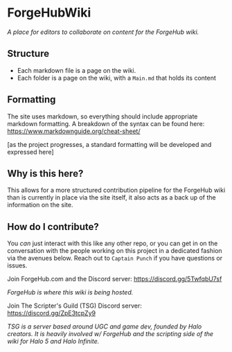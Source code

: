# ForgeHubWiki
*A place for editors to collaborate on content for the ForgeHub wiki.*

## Structure

- Each markdown file is a page on the wiki.
- Each folder is a page on the wiki, with a `Main.md` that holds its content

## Formatting

The site uses markdown, so everything should include appropriate markdown formatting. A breakdown of the syntax can be found here: https://www.markdownguide.org/cheat-sheet/

[as the project progresses, a standard formatting will be developed and expressed here]

## Why is this here?

This allows for a more structured contribution pipeline for the ForgeHub wiki than is currently in place via the site itself, it also acts as a back up of the information on the site. 

## How do I contribute?

You *can* just interact with this like any other repo, or you can get in on the conversation with the people working on this project in a dedicated fashion via the avenues below. Reach out to `Captain Punch` if you have questions or issues.

Join ForgeHub.com and the Discord server: https://discord.gg/5TwfqbU7sf

*ForgeHub is where this wiki is being hosted.*

Join The Scripter's Guild (TSG) Discord server: https://discord.gg/ZpE3tcpZy9

*TSG is a server based around UGC and game dev, founded by Halo creators. It is heavily involved w/ ForgeHub and the scripting side of the wiki for Halo 5 and Halo Infinite.*